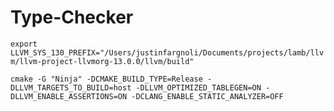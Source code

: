 # Type-Checker

`export LLVM_SYS_130_PREFIX="/Users/justinfargnoli/Documents/projects/lamb/llvm/llvm-project-llvmorg-13.0.0/llvm/build"`

`cmake -G "Ninja" -DCMAKE_BUILD_TYPE=Release -DLLVM_TARGETS_TO_BUILD=host -DLLVM_OPTIMIZED_TABLEGEN=ON -DLLVM_ENABLE_ASSERTIONS=ON -DCLANG_ENABLE_STATIC_ANALYZER=OFF`